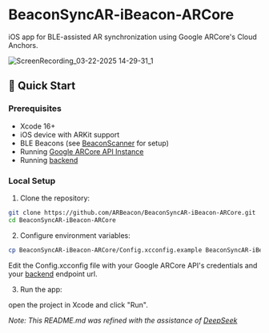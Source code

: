 # BeaconSyncAR-iBeacon-ARCore
iOS app for BLE-assisted AR synchronization using Google ARCore's Cloud Anchors.

![ScreenRecording_03-22-2025 14-29-31_1](https://github.com/user-attachments/assets/a780f33d-ed84-4934-8069-90ea09c7e2c3)

## 🚀 Quick Start

### Prerequisites
- Xcode 16+
- iOS device with ARKit support
- BLE Beacons (see [BeaconScanner](https://github.com/ARBeacon/BeaconScanner) for setup)
- Running [Google ARCore API Instance](https://console.cloud.google.com/apis/library/arcore)
- Running [backend](https://github.com/ARBeacon/BeaconSyncAR-api)

### Local Setup

1. Clone the repository: 
```bash
git clone https://github.com/ARBeacon/BeaconSyncAR-iBeacon-ARCore.git
cd BeaconSyncAR-iBeacon-ARCore
```
2. Configure environment variables:
```bash
cp BeaconSyncAR-iBeacon-ARCore/Config.xcconfig.example BeaconSyncAR-iBeacon-ARCore/Config.xcconfig
```
Edit the Config.xcconfig file with your Google ARCore API's credentials and your [backend](https://github.com/ARBeacon/BeaconSyncAR-api) endpoint url.

3. Run the app:

open the project in Xcode and click "Run".

_Note: This README.md was refined with the assistance of [DeepSeek](https://www.deepseek.com)_
